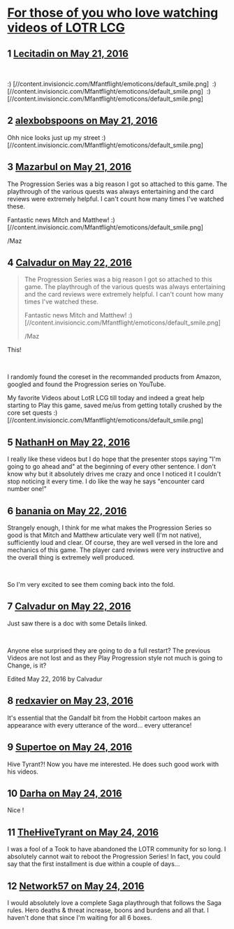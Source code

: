 # [For those of you who love watching videos of LOTR LCG](https://community.fantasyflightgames.com/topic/220569-for-those-of-you-who-love-watching-videos-of-lotr-lcg/)

## 1 [Lecitadin on May 21, 2016](https://community.fantasyflightgames.com/topic/220569-for-those-of-you-who-love-watching-videos-of-lotr-lcg/?do=findComment&comment=2228826)

 

:) [//content.invisioncic.com/Mfantflight/emoticons/default_smile.png]  :) [//content.invisioncic.com/Mfantflight/emoticons/default_smile.png]  :) [//content.invisioncic.com/Mfantflight/emoticons/default_smile.png]

## 2 [alexbobspoons on May 21, 2016](https://community.fantasyflightgames.com/topic/220569-for-those-of-you-who-love-watching-videos-of-lotr-lcg/?do=findComment&comment=2228872)

Ohh nice looks just up my street :) [//content.invisioncic.com/Mfantflight/emoticons/default_smile.png]

## 3 [Mazarbul on May 21, 2016](https://community.fantasyflightgames.com/topic/220569-for-those-of-you-who-love-watching-videos-of-lotr-lcg/?do=findComment&comment=2228889)

The Progression Series was a big reason I got so attached to this game. The playthrough of the various quests was always entertaining and the card reviews were extremely helpful. I can't count how many times I've watched these.

Fantastic news Mitch and Matthew! :) [//content.invisioncic.com/Mfantflight/emoticons/default_smile.png]

/Maz

## 4 [Calvadur on May 22, 2016](https://community.fantasyflightgames.com/topic/220569-for-those-of-you-who-love-watching-videos-of-lotr-lcg/?do=findComment&comment=2229618)

> The Progression Series was a big reason I got so attached to this game. The playthrough of the various quests was always entertaining and the card reviews were extremely helpful. I can't count how many times I've watched these.
> 
> Fantastic news Mitch and Matthew! :) [//content.invisioncic.com/Mfantflight/emoticons/default_smile.png]
> 
> /Maz

This!

 

I randomly found the coreset in the recommanded products from Amazon, googled and found the Progression series on YouTube.

My favorite Videos about LotR LCG till today and indeed a great help starting to Play this game, saved me/us from getting totally crushed by the core set quests :) [//content.invisioncic.com/Mfantflight/emoticons/default_smile.png]

## 5 [NathanH on May 22, 2016](https://community.fantasyflightgames.com/topic/220569-for-those-of-you-who-love-watching-videos-of-lotr-lcg/?do=findComment&comment=2229644)

I really like these videos but I do hope that the presenter stops saying "I'm going to go ahead and" at the beginning of every other sentence. I don't know why but it absolutely drives me crazy and once I noticed it I couldn't stop noticing it every time. I do like the way he says "encounter card number one!"

## 6 [banania on May 22, 2016](https://community.fantasyflightgames.com/topic/220569-for-those-of-you-who-love-watching-videos-of-lotr-lcg/?do=findComment&comment=2229989)

Strangely enough, I think for me what makes the Progression Series so good is that Mitch and Matthew articulate very well (I'm not native), sufficiently loud and clear. Of course, they are well versed in the lore and mechanics of this game. The player card reviews were very instructive and the overall thing is extremely well produced.

 

So I'm very excited to see them coming back into the fold.

## 7 [Calvadur on May 22, 2016](https://community.fantasyflightgames.com/topic/220569-for-those-of-you-who-love-watching-videos-of-lotr-lcg/?do=findComment&comment=2230056)

Just saw there is a doc with some Details linked.

 

Anyone else surprised they are going to do a full restart? The previous Videos are not lost and as they Play Progression style not much is going to Change, is it?

Edited May 22, 2016 by Calvadur

## 8 [redxavier on May 23, 2016](https://community.fantasyflightgames.com/topic/220569-for-those-of-you-who-love-watching-videos-of-lotr-lcg/?do=findComment&comment=2231335)

It's essential that the Gandalf bit from the Hobbit cartoon makes an appearance with every utterance of the word... every utterance!

## 9 [Supertoe on May 24, 2016](https://community.fantasyflightgames.com/topic/220569-for-those-of-you-who-love-watching-videos-of-lotr-lcg/?do=findComment&comment=2231619)

Hive Tyrant?! Now you have me interested. He does such good work with his videos.

## 10 [Darha on May 24, 2016](https://community.fantasyflightgames.com/topic/220569-for-those-of-you-who-love-watching-videos-of-lotr-lcg/?do=findComment&comment=2231647)

Nice !

## 11 [TheHiveTyrant on May 24, 2016](https://community.fantasyflightgames.com/topic/220569-for-those-of-you-who-love-watching-videos-of-lotr-lcg/?do=findComment&comment=2231683)

I was a fool of a Took to have abandoned the LOTR community for so long. I absolutely cannot wait to reboot the Progression Series! In fact, you could say that the first installment is due within a couple of days...

## 12 [Network57 on May 24, 2016](https://community.fantasyflightgames.com/topic/220569-for-those-of-you-who-love-watching-videos-of-lotr-lcg/?do=findComment&comment=2231739)

I would absolutely love a complete Saga playthrough that follows the Saga rules. Hero deaths & threat increase, boons and burdens and all that. I haven't done that since I'm waiting for all 6 boxes.


